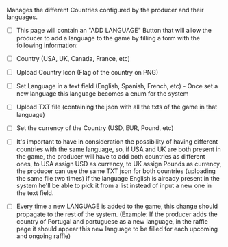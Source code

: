 
Manages the different Countries configured by the producer and their languages.

- [ ] This page will contain an "ADD LANGUAGE" Button that will allow the producer to add a language to the game by filling a form with the following information:
- [ ] Country (USA, UK, Canada, France, etc)
- [ ] Upload Country Icon (Flag of the country on PNG)
- [ ] Set Language in a text field (English, Spanish, French, etc) - Once set a new language this language becomes a enum for the system
- [ ] Upload TXT file (containing the json with all the txts of the game in that language)
- [ ] Set the currency of the Country (USD, EUR, Pound, etc)
- [ ] It's important to have in consideration the possibility of having different countries with the same language, so, if USA and UK are both present in the game, the producer will have to add both countries as different ones, to USA assign USD as currency, to UK assign Pounds as currency, the producer can use the same TXT json for both countries (uploading the same file two times) if the language English is already present in the system he'll be able to pick it from a list instead of input a new one in the text field.
- [ ] Every time a new LANGUAGE is added to the game, this change should propagate to the rest of the system. (Example: If the producer adds the country of Portugal and portuguese as a new language, in the raffle page it should appear this new language to be filled for each upcoming and ongoing raffle)


